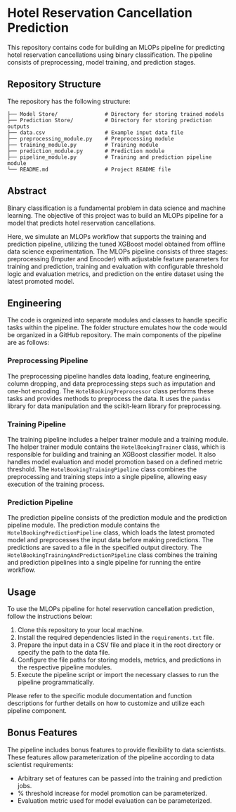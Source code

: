# Hotel Reservation Cancellation Prediction

This repository contains code for building an MLOPs pipeline for predicting hotel reservation cancellations using binary classification. The pipeline consists of preprocessing, model training, and prediction stages.

## Repository Structure

The repository has the following structure:

```
├── Model Store/               # Directory for storing trained models
├── Prediction Store/          # Directory for storing prediction outputs
├── data.csv                   # Example input data file
├── preprocessing_module.py    # Preprocessing module
├── training_module.py         # Training module
├── prediction_module.py       # Prediction module
├── pipeline_module.py         # Training and prediction pipeline module
└── README.md                  # Project README file
```

## Abstract

Binary classification is a fundamental problem in data science and machine learning. The objective of this project was to build an MLOPs pipeline for a model that predicts hotel reservation cancellations.

Here, we simulate an MLOPs workflow that supports the training and prediction pipeline, utilizing the tuned XGBoost model obtained from offline data science experimentation. The MLOPs pipeline consists of three stages: preprocessing (Imputer and Encoder) with adjustable feature parameters for training and prediction, training and evaluation with configurable threshold logic and evaluation metrics, and prediction on the entire dataset using the latest promoted model.

## Engineering

The code is organized into separate modules and classes to handle specific tasks within the pipeline. The folder structure emulates how the code would be organized in a GitHub repository. The main components of the pipeline are as follows:

### Preprocessing Pipeline

The preprocessing pipeline handles data loading, feature engineering, column dropping, and data preprocessing steps such as imputation and one-hot encoding. The `HotelBookingPreprocessor` class performs these tasks and provides methods to preprocess the data. It uses the `pandas` library for data manipulation and the scikit-learn library for preprocessing.

### Training Pipeline

The training pipeline includes a helper trainer module and a training module. The helper trainer module contains the `HotelBookingTrainer` class, which is responsible for building and training an XGBoost classifier model. It also handles model evaluation and model promotion based on a defined metric threshold. The `HotelBookingTrainingPipeline` class combines the preprocessing and training steps into a single pipeline, allowing easy execution of the training process.

### Prediction Pipeline

The prediction pipeline consists of the prediction module and the prediction pipeline module. The prediction module contains the `HotelBookingPredictionPipeline` class, which loads the latest promoted model and preprocesses the input data before making predictions. The predictions are saved to a file in the specified output directory. The `HotelBookingTrainingAndPredictionPipeline` class combines the training and prediction pipelines into a single pipeline for running the entire workflow.

## Usage

To use the MLOPs pipeline for hotel reservation cancellation prediction, follow the instructions below:

1. Clone this repository to your local machine.
2. Install the required dependencies listed in the `requirements.txt` file.
3. Prepare the input data in a CSV file and place it in the root directory or specify the path to the data file.
4. Configure the file paths for storing models, metrics, and predictions in the respective pipeline modules.
5. Execute the pipeline script or import the necessary classes to run the pipeline programmatically.

Please refer to the specific module documentation and function descriptions for further details on how to customize and utilize each pipeline component.

## Bonus Features

The pipeline includes bonus features to provide flexibility to data scientists. These features allow parameterization of the pipeline according to data scientist requirements:

- Arbitrary set of features can be passed into the training and prediction jobs.
- % threshold increase for model promotion can be parameterized.
- Evaluation metric used for model evaluation can be parameterized.

##